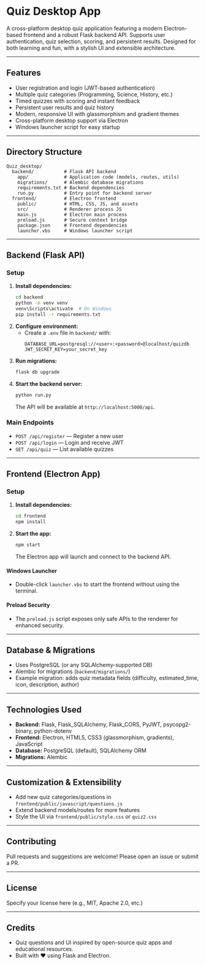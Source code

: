# Quiz Desktop App

A cross-platform desktop quiz application featuring a modern Electron-based frontend and a robust Flask backend API. Supports user authentication, quiz selection, scoring, and persistent results. Designed for both learning and fun, with a stylish UI and extensible architecture.

---

## Features

- User registration and login (JWT-based authentication)
- Multiple quiz categories (Programming, Science, History, etc.)
- Timed quizzes with scoring and instant feedback
- Persistent user results and quiz history
- Modern, responsive UI with glassmorphism and gradient themes
- Cross-platform desktop support via Electron
- Windows launcher script for easy startup

---

## Directory Structure

```
Quiz_desktop/
  backend/           # Flask API backend
    app/             # Application code (models, routes, utils)
    migrations/      # Alembic database migrations
    requirements.txt # Backend dependencies
    run.py           # Entry point for backend server
  frontend/          # Electron frontend
    public/          # HTML, CSS, JS, and assets
    src/             # Renderer process JS
    main.js          # Electron main process
    preload.js       # Secure context bridge
    package.json     # Frontend dependencies
    launcher.vbs     # Windows launcher script
```

---

## Backend (Flask API)

### Setup

1. **Install dependencies:**
   ```bash
   cd backend
   python -m venv venv
   venv\Scripts\activate  # On Windows
   pip install -r requirements.txt
   ```
2. **Configure environment:**
   - Create a `.env` file in `backend/` with:
     ```env
     DATABASE_URL=postgresql://<user>:<password>@localhost/quizdb
     JWT_SECRET_KEY=your_secret_key
     ```
3. **Run migrations:**
   ```bash
   flask db upgrade
   ```
4. **Start the backend server:**
   ```bash
   python run.py
   ```
   The API will be available at `http://localhost:5000/api`.

### Main Endpoints
- `POST /api/register` — Register a new user
- `POST /api/login` — Login and receive JWT
- `GET /api/quiz` — List available quizzes

---

## Frontend (Electron App)

### Setup

1. **Install dependencies:**
   ```bash
   cd frontend
   npm install
   ```
2. **Start the app:**
   ```bash
   npm start
   ```
   The Electron app will launch and connect to the backend API.

#### Windows Launcher
- Double-click `launcher.vbs` to start the frontend without using the terminal.

#### Preload Security
- The `preload.js` script exposes only safe APIs to the renderer for enhanced security.

---

## Database & Migrations
- Uses PostgreSQL (or any SQLAlchemy-supported DB)
- Alembic for migrations (`backend/migrations/`)
- Example migration: adds quiz metadata fields (difficulty, estimated_time, icon, description, author)

---

## Technologies Used
- **Backend:** Flask, Flask_SQLAlchemy, Flask_CORS, PyJWT, psycopg2-binary, python-dotenv
- **Frontend:** Electron, HTML5, CSS3 (glassmorphism, gradients), JavaScript
- **Database:** PostgreSQL (default), SQLAlchemy ORM
- **Migrations:** Alembic

---

## Customization & Extensibility
- Add new quiz categories/questions in `frontend/public/javascript/questions.js`
- Extend backend models/routes for more features
- Style the UI via `frontend/public/style.css` or `quiz2.css`

---

## Contributing
Pull requests and suggestions are welcome! Please open an issue or submit a PR.

---

## License
Specify your license here (e.g., MIT, Apache 2.0, etc.)

---

## Credits
- Quiz questions and UI inspired by open-source quiz apps and educational resources.
- Built with ❤️ using Flask and Electron. 
